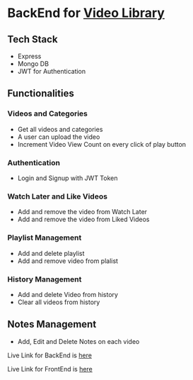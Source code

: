 # BackEnd for [Video Library](https://bakinzone.netlify.app/)

## Tech Stack
- Express
- Mongo DB
- JWT for Authentication

## Functionalities

### Videos and Categories
- Get all videos and categories
- A user can upload the video
- Increment Video View Count on every click of play button

### Authentication
- Login and Signup with JWT Token

### Watch Later and Like Videos
- Add and remove the video from Watch Later
- Add and remove the video from Liked Videos

### Playlist Management
- Add and delete playlist
- Add and remove video from plalist

### History Management
- Add and delete Video from history
- Clear all videos from history

## Notes Management
- Add, Edit and Delete Notes on each video


Live Link for BackEnd is [here](https://bakinzone-server.netlify.app/.netlify/functions/api/videos)

Live Link for FrontEnd is [here](https://bakinzone.netlify.app/)
